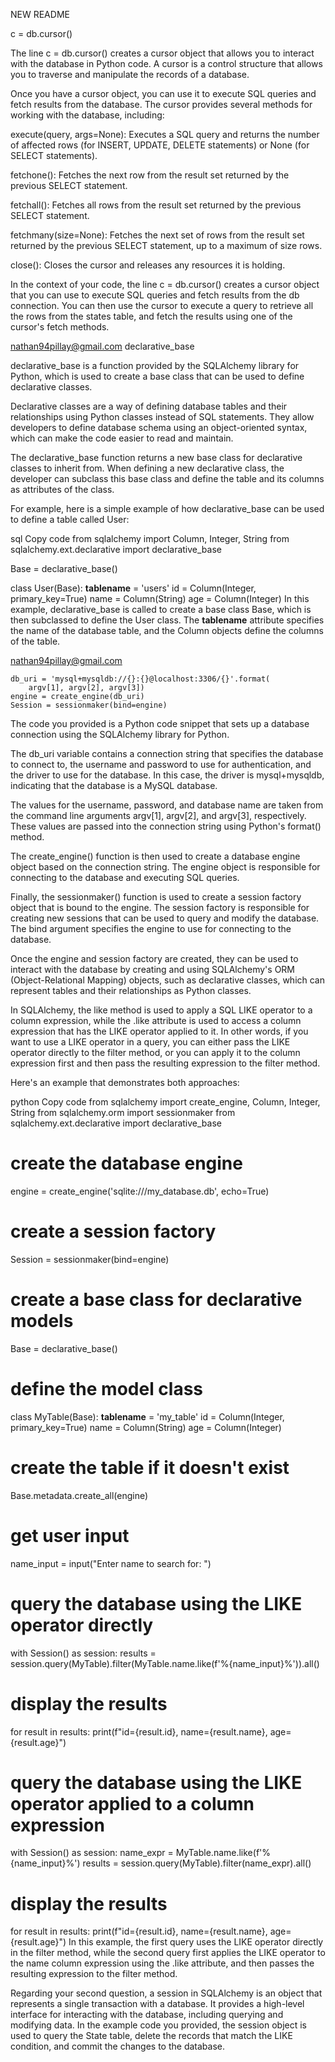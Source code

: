 NEW README

c = db.cursor()

The line c = db.cursor() creates a cursor object that allows you to interact with the database in Python code. A cursor is a control structure that allows you to traverse and manipulate the records of a database.

Once you have a cursor object, you can use it to execute SQL queries and fetch results from the database. The cursor provides several methods for working with the database, including:

execute(query, args=None): Executes a SQL query and returns the number of affected rows (for INSERT, UPDATE, DELETE statements) or None (for SELECT statements).

fetchone(): Fetches the next row from the result set returned by the previous SELECT statement.

fetchall(): Fetches all rows from the result set returned by the previous SELECT statement.

fetchmany(size=None): Fetches the next set of rows from the result set returned by the previous SELECT statement, up to a maximum of size rows.

close(): Closes the cursor and releases any resources it is holding.

In the context of your code, the line c = db.cursor() creates a cursor object that you can use to execute SQL queries and fetch results from the db connection. You can then use the cursor to execute a query to retrieve all the rows from the states table, and fetch the results using one of the cursor's fetch methods.





nathan94pillay@gmail.com
declarative_base

declarative_base is a function provided by the SQLAlchemy library for Python, which is used to create a base class that can be used to define declarative classes.

Declarative classes are a way of defining database tables and their relationships using Python classes instead of SQL statements. They allow developers to define database schema using an object-oriented syntax, which can make the code easier to read and maintain.

The declarative_base function returns a new base class for declarative classes to inherit from. When defining a new declarative class, the developer can subclass this base class and define the table and its columns as attributes of the class.

For example, here is a simple example of how declarative_base can be used to define a table called User:

sql
Copy code
from sqlalchemy import Column, Integer, String
from sqlalchemy.ext.declarative import declarative_base

Base = declarative_base()

class User(Base):
    __tablename__ = 'users'
    id = Column(Integer, primary_key=True)
    name = Column(String)
    age = Column(Integer)
In this example, declarative_base is called to create a base class Base, which is then subclassed to define the User class. The __tablename__ attribute specifies the name of the database table, and the Column objects define the columns of the table.



nathan94pillay@gmail.com


    db_uri = 'mysql+mysqldb://{}:{}@localhost:3306/{}'.format(
        argv[1], argv[2], argv[3])
    engine = create_engine(db_uri)
    Session = sessionmaker(bind=engine)

The code you provided is a Python code snippet that sets up a database connection using the SQLAlchemy library for Python.

The db_uri variable contains a connection string that specifies the database to connect to, the username and password to use for authentication, and the driver to use for the database. In this case, the driver is mysql+mysqldb, indicating that the database is a MySQL database.

The values for the username, password, and database name are taken from the command line arguments argv[1], argv[2], and argv[3], respectively. These values are passed into the connection string using Python's format() method.

The create_engine() function is then used to create a database engine object based on the connection string. The engine object is responsible for connecting to the database and executing SQL queries.

Finally, the sessionmaker() function is used to create a session factory object that is bound to the engine. The session factory is responsible for creating new sessions that can be used to query and modify the database. The bind argument specifies the engine to use for connecting to the database.

Once the engine and session factory are created, they can be used to interact with the database by creating and using SQLAlchemy's ORM (Object-Relational Mapping) objects, such as declarative classes, which can represent tables and their relationships as Python classes.






In SQLAlchemy, the like method is used to apply a SQL LIKE operator to a column expression, while the .like attribute is used to access a column expression that has the LIKE operator applied to it. In other words, if you want to use a LIKE operator in a query, you can either pass the LIKE operator directly to the filter method, or you can apply it to the column expression first and then pass the resulting expression to the filter method.

Here's an example that demonstrates both approaches:

python
Copy code
from sqlalchemy import create_engine, Column, Integer, String
from sqlalchemy.orm import sessionmaker
from sqlalchemy.ext.declarative import declarative_base

# create the database engine
engine = create_engine('sqlite:///my_database.db', echo=True)

# create a session factory
Session = sessionmaker(bind=engine)

# create a base class for declarative models
Base = declarative_base()

# define the model class
class MyTable(Base):
    __tablename__ = 'my_table'
    id = Column(Integer, primary_key=True)
    name = Column(String)
    age = Column(Integer)

# create the table if it doesn't exist
Base.metadata.create_all(engine)

# get user input
name_input = input("Enter name to search for: ")

# query the database using the LIKE operator directly
with Session() as session:
    results = session.query(MyTable).filter(MyTable.name.like(f'%{name_input}%')).all()

# display the results
for result in results:
    print(f"id={result.id}, name={result.name}, age={result.age}")

# query the database using the LIKE operator applied to a column expression
with Session() as session:
    name_expr = MyTable.name.like(f'%{name_input}%')
    results = session.query(MyTable).filter(name_expr).all()

# display the results
for result in results:
    print(f"id={result.id}, name={result.name}, age={result.age}")
In this example, the first query uses the LIKE operator directly in the filter method, while the second query first applies the LIKE operator to the name column expression using the .like attribute, and then passes the resulting expression to the filter method.

Regarding your second question, a session in SQLAlchemy is an object that represents a single transaction with a database. It provides a high-level interface for interacting with the database, including querying and modifying data. In the example code you provided, the session object is used to query the State table, delete the records that match the LIKE condition, and commit the changes to the database.
